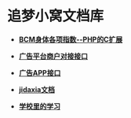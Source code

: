 # 追梦小窝文档库

<!-- - **[BeyondAdmin后台模板](http://iszmxw.github.io/BeyondAdmin)**

- **[InspiniaAdmin后台模板](http://iszmxw.github.io/InspiniaAdmin)** -->

- **[BCM身体各项指数--PHP的C扩展](http://iszmxw.github.io/bcm/docs)**

- **[广告平台商户对接接口](http://iszmxw.github.io/advert/docs)**

- **[广告APP接口](http://iszmxw.github.io/advert_app/docs)**

- **[jidaxia文档](http://iszmxw.github.io/jidaxia/docs)**

- **[学校里的学习](http://iszmxw.github.io/study)**
